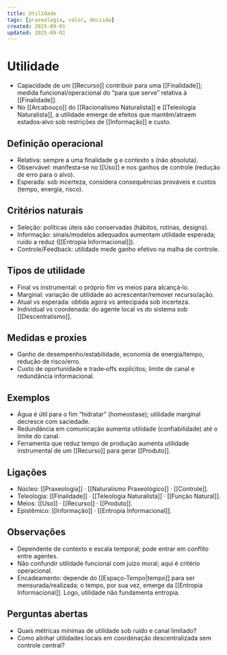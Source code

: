 ```yaml
---
title: Utilidade
tags: [praxeologia, valor, decisão]
created: 2025-09-01
updated: 2025-09-01
---
```

# Utilidade
- Capacidade de um [[Recurso]] contribuir para uma [[Finalidade]]; medida funcional/operacional do “para que serve” relativa à [[Finalidade]].
- No [[Arcabouço]] do [[Racionalismo Naturalista]] e [[Teleologia Naturalista]], a utilidade emerge de efeitos que mantêm/atraem estados‑alvo sob restrições de [[Informação]] e custo.

## Definição operacional
- Relativa: sempre a uma finalidade g e contexto s (não absoluta).
- Observável: manifesta‑se no [[Uso]] e nos ganhos de controle (redução de erro para o alvo).
- Esperada: sob incerteza, considera consequências prováveis e custos (tempo, energia, risco).

## Critérios naturais
- Seleção: políticas úteis são conservadas (hábitos, rotinas, designs).
- Informação: sinais/modelos adequados aumentam utilidade esperada; ruído a reduz ([[Entropia Informacional]]).
- Controle/Feedback: utilidade mede ganho efetivo na malha de controle.

## Tipos de utilidade
- Final vs instrumental: o próprio fim vs meios para alcançá‑lo.
- Marginal: variação de utilidade ao acrescentar/remover recurso/ação.
- Atual vs esperada: obtida agora vs antecipada sob incerteza.
- Individual vs coordenada: do agente local vs do sistema sob [[Descentralismo]].

## Medidas e proxies
- Ganho de desempenho/estabilidade, economia de energia/tempo, redução de risco/erro.
- Custo de oportunidade e trade‑offs explícitos; limite de canal e redundância informacional.

## Exemplos
- Água é útil para o fim “hidratar” (homeostase); utilidade marginal decresce com saciedade.
- Redundância em comunicação aumenta utilidade (confiabilidade) até o limite do canal.
- Ferramenta que reduz tempo de produção aumenta utilidade instrumental de um [[Recurso]] para gerar [[Produto]].

## Ligações
- Núcleo: [[Praxeologia]] · [[Naturalismo Praxeológico]] · [[Controle]].
- Teleologia: [[Finalidade]] · [[Teleologia Naturalista]] · [[Função Natural]].
- Meios: [[Uso]] · [[Recurso]] · [[Produto]].
- Epistêmico: [[Informação]] · [[Entropia Informacional]].

## Observações
- Dependente de contexto e escala temporal; pode entrar em conflito entre agentes.
- Não confundir utilidade funcional com juízo moral; aqui é critério operacional.
- Encadeamento: depende do [[Espaço-Tempo|tempo]] para ser mensurada/realizada; o tempo, por sua vez, emerge da [[Entropia Informacional]]. Logo, utilidade não fundamenta entropia.

## Perguntas abertas
- Quais métricas mínimas de utilidade sob ruído e canal limitado?
- Como alinhar utilidades locais em coordenação descentralizada sem controle central?
